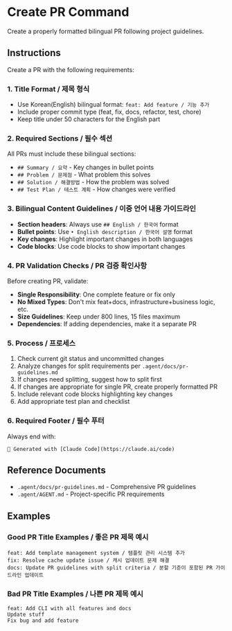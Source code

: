 # Create PR Command

Create a properly formatted bilingual PR following project guidelines.

## Instructions

Create a PR with the following requirements:

### 1. Title Format / 제목 형식
- Use Korean(English) bilingual format: `feat: Add feature / 기능 추가`
- Include proper commit type (feat, fix, docs, refactor, test, chore)
- Keep title under 50 characters for the English part

### 2. Required Sections / 필수 섹션
All PRs must include these bilingual sections:
- `## Summary / 요약` - Key changes in bullet points
- `## Problem / 문제점` - What problem this solves  
- `## Solution / 해결방법` - How the problem was solved
- `## Test Plan / 테스트 계획` - How changes were verified

### 3. Bilingual Content Guidelines / 이중 언어 내용 가이드라인
- **Section headers**: Always use `## English / 한국어` format
- **Bullet points**: Use `• English description / 한국어 설명` format
- **Key changes**: Highlight important changes in both languages
- **Code blocks**: Use code blocks to show important changes

### 4. PR Validation Checks / PR 검증 확인사항
Before creating PR, validate:
- **Single Responsibility**: One complete feature or fix only
- **No Mixed Types**: Don't mix feat+docs, infrastructure+business logic, etc.
- **Size Guidelines**: Keep under 800 lines, 15 files maximum
- **Dependencies**: If adding dependencies, make it a separate PR

### 5. Process / 프로세스
1. Check current git status and uncommitted changes
2. Analyze changes for split requirements per `.agent/docs/pr-guidelines.md`
3. If changes need splitting, suggest how to split first
4. If changes are appropriate for single PR, create properly formatted PR
5. Include relevant code blocks highlighting key changes
6. Add appropriate test plan and checklist

### 6. Required Footer / 필수 푸터
Always end with:
```
🤖 Generated with [Claude Code](https://claude.ai/code)
```

## Reference Documents
- `.agent/docs/pr-guidelines.md` - Comprehensive PR guidelines
- `.agent/AGENT.md` - Project-specific PR requirements

## Examples

### Good PR Title Examples / 좋은 PR 제목 예시
```
feat: Add template management system / 템플릿 관리 시스템 추가
fix: Resolve cache update issue / 캐시 업데이트 문제 해결  
docs: Update PR guidelines with split criteria / 분할 기준이 포함된 PR 가이드라인 업데이트
```

### Bad PR Title Examples / 나쁜 PR 제목 예시
```
feat: Add CLI with all features and docs
Update stuff
Fix bug and add feature
```